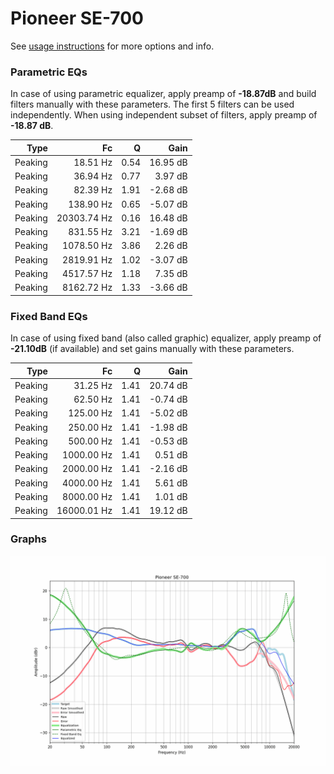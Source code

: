 # Pioneer SE-700
See [usage instructions](https://github.com/jaakkopasanen/AutoEq#usage) for more options and info.

### Parametric EQs
In case of using parametric equalizer, apply preamp of **-18.87dB** and build filters manually
with these parameters. The first 5 filters can be used independently.
When using independent subset of filters, apply preamp of **-18.87 dB**.

| Type    | Fc          |    Q | Gain     |
|--------:|------------:|-----:|---------:|
| Peaking | 18.51 Hz    | 0.54 | 16.95 dB |
| Peaking | 36.94 Hz    | 0.77 | 3.97 dB  |
| Peaking | 82.39 Hz    | 1.91 | -2.68 dB |
| Peaking | 138.90 Hz   | 0.65 | -5.07 dB |
| Peaking | 20303.74 Hz | 0.16 | 16.48 dB |
| Peaking | 831.55 Hz   | 3.21 | -1.69 dB |
| Peaking | 1078.50 Hz  | 3.86 | 2.26 dB  |
| Peaking | 2819.91 Hz  | 1.02 | -3.07 dB |
| Peaking | 4517.57 Hz  | 1.18 | 7.35 dB  |
| Peaking | 8162.72 Hz  | 1.33 | -3.66 dB |

### Fixed Band EQs
In case of using fixed band (also called graphic) equalizer, apply preamp of **-21.10dB**
(if available) and set gains manually with these parameters.

| Type    | Fc          |    Q | Gain     |
|--------:|------------:|-----:|---------:|
| Peaking | 31.25 Hz    | 1.41 | 20.74 dB |
| Peaking | 62.50 Hz    | 1.41 | -0.74 dB |
| Peaking | 125.00 Hz   | 1.41 | -5.02 dB |
| Peaking | 250.00 Hz   | 1.41 | -1.98 dB |
| Peaking | 500.00 Hz   | 1.41 | -0.53 dB |
| Peaking | 1000.00 Hz  | 1.41 | 0.51 dB  |
| Peaking | 2000.00 Hz  | 1.41 | -2.16 dB |
| Peaking | 4000.00 Hz  | 1.41 | 5.61 dB  |
| Peaking | 8000.00 Hz  | 1.41 | 1.01 dB  |
| Peaking | 16000.01 Hz | 1.41 | 19.12 dB |

### Graphs
![](./Pioneer%20SE-700.png)